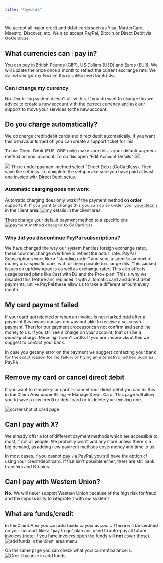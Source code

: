 ```yaml
---
title: "Payments"

---
```

We accept all major credit and debit cards such as Visa, MasterCard, Maestro, Discover, etc. We also accept PayPal, Bitcoin or Direct Debit via GoCardless. 

## What currencies can I pay in?

You can pay in British Pounds (GBP), US Dollars (USD) and Euros (EUR). We will update the price once a month to reflect the current exchange rate. We do not charge any fees on these unlike most banks do. 

### Can i change my currency

No. Our billing system doesn't allow this. If you do want to change this we advice to create a new account with the correct currency and ask our support to move your services to the new account. 

## Do you charge automatically?

We do charge credit/debit cards and direct debit automatically. If you want this behaviour turned off you can create a support ticket for this.

To use Direct Debit (EUR, GBP only) make sure this is your default payment method on your account. To do this open "Edit Account Details"
![](https://images.shoutca.st/5c29ba6-Screenshot_from_2017-07-26_11-47-49.png)

![](https://images.shoutca.st/bcff611-Screenshot_from_2017-07-26_11-47-07.png)
There under payment method select "Direct Debit (GoCardless). Then save the settings.
To complete the setup make sure you have paid at least one invoice with Direct Debit setup. 

### Automatic charging does not work

Automatic charging does only work if the payment method **on order** supports it. If you want to change this you can so so under your [your details](https://my.shoutca.st/clientarea.php?action=details) in the client area.
![my details in the client area](https://images.shoutca.st/Screenshot%20from%202018-08-22%2016-46-46.png)

There change your default payment method to a specific one
![payment method changed to GoCardless](https://images.shoutca.st/Screenshot%20from%202018-08-22%2016-47-04.png)

### Why did you discontinue PayPal subscriptions?

We have changed the way our system handles foreigh exchange rates, these now can change over time to reflect the actual rate. PayPal Subscriptions work like a "standing order" and send a specific amount of money on a specific date, with us being unable to change this. This caused issues on up/downgrades as well as exchange rates. This also affects usage based plans like Cast with DJ and the Pro+ plan. This is why we disabled this feature and replaced it with automatic card and direct debit payments, unlike PayPal these allow us to take a different amount every month,

## My card payment failed

If your card got rejected or when an invoice is not marked paid after a payment this means our system was not able to receive a successful payment. Therefor our payment processor can not confirm and send the money to us. 
If you still see a charge on your account, that can be a *pending* charge. Meaning it won't settle. If you are unsure about this we suggest to contact your bank. 

In case you get any error on the payment we suggest contacting your bank for the exact reason for the failure or trying an alternative method such as PayPal.

## Remove my card or cancel direct debit

If you want to remove your card or cancel your direct debit you can do this in the Client Area under Billing -> Manage Credit Card. This page will allow you to save a new credit or debit card or to delete your existing one.

![screenshot of card page](https://images.shoutca.st/Screenshot%20from%202018-07-30%2009-55-15.png)

## Can I pay with X?

We already offer a lot of different payment methods which are accessible to most, if not all people. We probably won't add any more unless there is a big demand, as adding new payment methods costs money and time to us.

In most cases, if you cannot pay via PayPal, you still have the option of using your credit/debit card. If that isn't possible either, there are still bank transfers and Bitcoins.

## Can I pay with Western Union?

**No.** We will never support Western Union because of the high risk for fraud and the impossibility to integrate it with our systems.

## What are funds/credit

In the Client Area you can add funds to your account. These will be credited on your account like a "pay to go" plan and used to auto-pay all future invoices (note: if you have invoices open the funds will **not** cover those). 
![add funds in the client area menu](https://images.shoutca.st/b64be2c-Schermafbeelding_2017-03-03_om_09.07.00.png)

On the same page you can check what your current balance is. 
![Credit balance in add funds](https://images.shoutca.st/Screenshot%20from%202018-07-24%2018-14-55.png)


